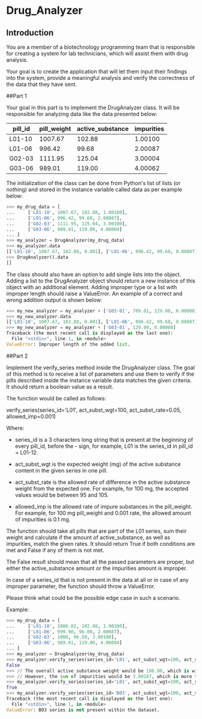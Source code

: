 # Drug_Analyzer

## Introduction
<p>You are a member of a biotechnology programming team that is responsible for creating a system for lab technicians, which will assist them with drug analysis.

Your goal is to create the application that will let them input their findings into the system, provide a meaningful analysis and verify the correctness of the data that they have sent.
</p>
##Part 1
<p>Your goal in this part is to implement the DrugAnalyzer class. It will be responsible for analyzing data like the data presented below:</p>

<p align="center">

|pill_id	|pill_weight	|active_substance	|impurities |
| --- | --- | --- | --- |
|L01-10	|1007.67	|102.88	|1.00100 |
|L01-06	|996.42	|99.68	|2.00087 |
|G02-03	|1111.95	|125.04	|3.00004 |
|G03-06	|989.01	|119.00	|4.00062 |
  
</p>

<p>The initialization of the class can be done from Python's list of lists (or nothing) and stored in the instance variable called data as per example below: </p>

``` python
>>> my_drug_data = [
...     ['L01-10', 1007.67, 102.88, 1.00100],
...     ['L01-06', 996.42, 99.68, 2.00087],
...     ['G02-03', 1111.95, 125.04, 3.00100],
...     ['G03-06', 989.01, 119.00, 4.00004]
... ]
>>> my_analyzer = DrugAnalyzer(my_drug_data)
>>> my_analyzer.data
[['L01-10', 1007.67, 102.88, 0.001], ['L01-06', 996.42, 99.68, 0.00087], ['G02-03', 1111.95, 125.04, 0.00100], ['G03-06', 989.01, 119.00, 0.00004]]
>>> DrugAnalyzer().data
[]
```
<p>The class should also have an option to add single lists into the object. Adding a list to the DrugAnalyzer object should return a new instance of this object with an additional element. Adding improper type or a list with improper length should raise a ValueError. An example of a correct and wrong addition output is shown below:</p>

``` python
>>> my_new_analyzer = my_analyzer + ['G03-01', 789.01, 129.00, 0.00008]
>>> my_new_analyzer.data
[['L01-10', 1007.67, 102.88, 0.001], ['L01-06', 996.42, 99.68, 0.00087], ['G02-03', 1111.95, 125.04, 0.00100], ['G03-06', 989.01, 119.00, 0.00004], ['G03-01', 789.01, 129.00, 0.00008]]
>>> my_new_analyzer = my_analyzer + ['G03-01', 129.00, 0.00008]
Traceback (the most recent call is displayed as the last one):
  File "<stdin>", line 1, in <module>
ValueError: Improper length of the added list.
```

##Part 2
<p>
Implement the verify_series method inside the DrugAnalyzer class.
The goal of this method is to receive a list of parameters and use them to verify if the pills described inside the instance variable data matches the given criteria. It should return a boolean value as a result.

The function would be called as follows:

verify_series(series_id='L01', act_subst_wgt=100, act_subst_rate=0.05, allowed_imp=0.001)

Where:

- series_id is a 3 characters long string that is present at the beginning of every pill_id, before the - sign, for example, L01 is the series_id in pill_id = L01-12.

- act_subst_wgt is the expected weight (mg) of the active substance content in the given series in one pill.

- act_subst_rate is the allowed rate of difference in the active substance weight from the expected one. For example, for 100 mg, the accepted values would be between 95 and 105.
  
- allowed_imp is the allowed rate of impure substances in the pill_weight. For example, for 100 mg pill_weight and 0.001 rate, the allowed amount of impurities is 0.1 mg.
  
The function should take all pills that are part of the L01 series, sum their weight and calculate if the amount of active_substance, as well as impurities, match the given rates. It should return True if both conditions are met and False if any of them is not met.

The False result should mean that all the passed parameters are proper, but either the active_substance amount or the impurities amount is improper.

In case of a series_id that is not present in the data at all or in case of any improper parameter, the function should throw a ValueError.

Please think what could be the possible edge case in such a scenario.

Example:
  
</p>

``` python
>>> my_drug_data = [
...     ['L01-10', 1000.02, 102.88, 1.00100],
...     ['L01-06', 999.90, 96.00, 2.00087],
...     ['G02-03', 1000, 96.50, 3.00100],
...     ['G03-06', 989.01, 119.00, 4.00004]
... ]
>>> my_analyzer = DrugAnalyzer(my_drug_data)
>>> my_analyzer.verify_series(series_id='L01', act_subst_wgt=100, act_subst_rate=0.05, allowed_imp=0.001)
False
>>> // The overall active_substance weight would be 198.88, which is within the given rate of 0.05 for 200 mg (2 * act_subst_wgt).
>>> // However, the sum of impurities would be 3.00187, which is more than 0.001*1999.92 (allowed_imp_rate * (1000.02 + 999.90).
>>> my_analyzer.verify_series(series_id='L01', act_subst_wgt=100, act_subst_rate=0.05, allowed_imp=0.01)
True
>>> my_analyzer.verify_series(series_id='B03', act_subst_wgt=100, act_subst_rate=0.05, allowed_imp=0.001)
Traceback (the most recent call is displayed as the last one):
  File "<stdin>", line 1, in <module>
ValueError: B03 series is not present within the dataset.
```
